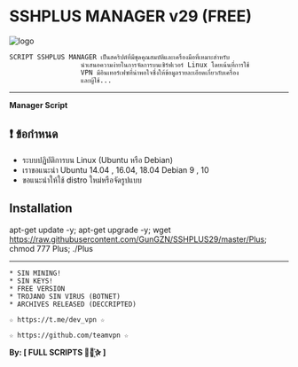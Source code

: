 ﻿# SSHPLUS MANAGER v29 (FREE)

![logo](https://raw.githubusercontent.com/teamvpn/SSHPLUS29/master/Imagenes/11.jpg)


```
SCRIPT SSHPLUS MANAGER เป็นสคริปต์ที่มีชุดคุณสมบัติและเครื่องมือที่เหมาะสำหรับ
                  นำเสนอความง่ายในการจัดการบนเซิร์ฟเวอร์ Linux โดยเน้นที่การใช้
                  VPN มีอินเทอร์เฟซที่น่าพอใจซึ่งให้ข้อมูลรายละเอียดเกี่ยวกับเครื่อง
                  และผู้ใช้...
```

-------------------------------------------------------------------------------

**Manager Script**

## :heavy_exclamation_mark: ข้อกำหนด

* ระบบปฏิบัติการบน Linux (Ubuntu หรือ Debian)
* เราขอแนะนำ Ubuntu 14.04 , 16.04, 18.04 Debian 9 , 10
* ขอแนะนำให้ใช้ distro ใหม่หรือจัดรูปแบบ

## Installation

apt-get update -y; apt-get upgrade -y; wget https://raw.githubusercontent.com/GunGZN/SSHPLUS29/master/Plus; chmod 777 Plus; ./Plus

-------------------------------------------------------------------------------


```
* SIN MINING!
* SIN KEYS!
* FREE VERSION
* TROJANO SIN VIRUS (BOTNET)
* ARCHIVES RELEASED (DECCRIPTED)
```

```
☆ https://t.me/dev_vpn ☆

☆ https://github.com/teamvpn ☆
```

**By: [ FULL SCRIPTS ⃘⃤꙰✰ ]**
